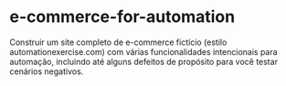 # e-commerce-for-automation
Construir um site completo de e-commerce fictício (estilo automationexercise.com) com várias funcionalidades intencionais para automação, incluindo até alguns defeitos de propósito para você testar cenários negativos.
